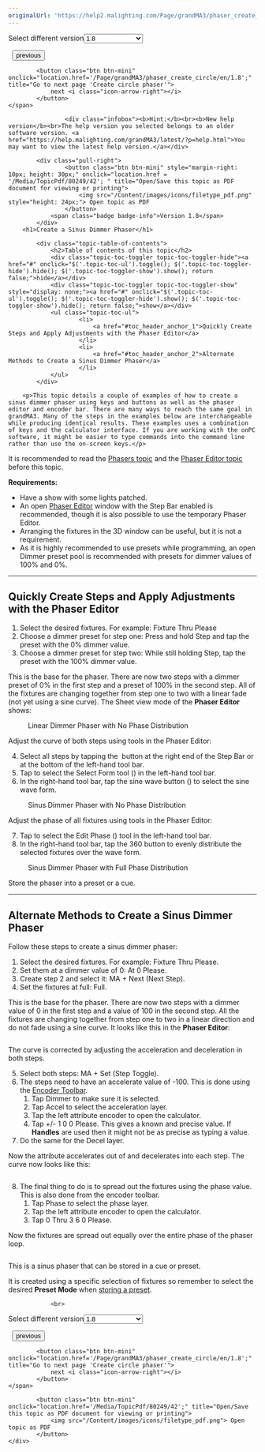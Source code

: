 ```yaml
---
originalUrl: 'https://help2.malighting.com/Page/grandMA3/phaser_create_dimmer/en/1.8'
---
```


<div class="topic-navigation">

<div class="pull-right">
	<span class="pull-left">


<div class="pull-left">
<form action="/Topic/SetCurrentVersionNumber" class="form-inline" id="frmTagSelector" method="post">	<span class="form-mini">
		<div class="input-prepend"><span class="add-on">Select different version</span><select autocomplete="off" id="versionNumberId" name="versionNumberId" onchange="$(this).closest('#frmTagSelector').submit();" style="width: 120px;"><option value="">- latest -</option>
<option value="10">1.0</option>
<option value="32">1.1</option>
<option value="35">1.2</option>
<option value="36">1.3</option>
<option value="37">1.4</option>
<option value="38">1.5</option>
<option value="39">1.6</option>
<option value="40">1.7</option>
<option selected="selected" value="42">1.8</option>
<option value="43">1.9</option>
<option value="44">2.0</option>
</select></div>
		<input data-val="true" data-val-number="The field Int32 must be a number." data-val-required="The Int32 field is required." id="ProductId" name="ProductId" type="hidden" value="16">
		<input id="CurrentGuid" name="CurrentGuid" type="hidden" value="24b7702a-9e2b-4a63-b60a-d829a4f20898">
	</span>
</form></div>&nbsp;	</span>
	<span class="pull-right" style="white-space: nowrap;">
			<button class="btn btn-mini" onclick="location.href='/Page/grandMA3/phaser_editor/en/1.8'; " title="Go to previous page 'Phaser editor'">
				<i class="icon-arrow-left"></i> previous
			</button>

			<button class="btn btn-mini" onclick="location.href='/Page/grandMA3/phaser_create_circle/en/1.8';" title="Go to next page 'Create circle phaser'">
				next <i class="icon-arrow-right"></i> 
			</button>
	</span>
</div>
<div class="clear-fix" style="margin-bottom: 10px"></div>
</div>

					<div class="infobox"><b>Hint:</b><br><b>New help version</b><br>The help version you selected belongs to an older software version. <a href="https://help.malighting.com/grandMA3/latest/?p=help.html">You may want to view the latest help version.</a></div>

			<div class="pull-right">
					<button class="btn btn-mini" style="margin-right: 10px; height: 30px;" onclick="location.href = '/Media/TopicPdf/80249/42'; " title="Open/Save this topic as PDF document for viewing or printing">
						<img src="/Content/images/icons/filetype_pdf.png" style="height: 24px;"> Open topic as PDF
					</button>
				<span class="badge badge-info">Version 1.8</span>
			</div>
		<h1>Create a Sinus Dimmer Phaser</h1>

			<div class="topic-table-of-contents">
				<h2>Table of contents of this topic</h2>
				<div class="topic-toc-toggler topic-toc-toggler-hide"><a href="#" onclick="$('.topic-toc-ul').toggle(); $('.topic-toc-toggler-hide').hide(); $('.topic-toc-toggler-show').show(); return false;">hide</a></div>
				<div class="topic-toc-toggler topic-toc-toggler-show" style="display: none;"><a href="#" onclick="$('.topic-toc-ul').toggle(); $('.topic-toc-toggler-hide').show(); $('.topic-toc-toggler-show').hide(); return false;">show</a></div>
				<ul class="topic-toc-ul">
						<li>
							<a href="#toc_header_anchor_1">Quickly Create Steps and Apply Adjustments with the Phaser Editor</a>
						</li>
						<li>
							<a href="#toc_header_anchor_2">Alternate Methods to Create a Sinus Dimmer Phaser</a>
						</li>
				</ul>
			</div>

		<p>This topic details a couple of examples of how to create a sinus dimmer phaser using keys and buttons as well as the phaser editor and encoder bar. There are many ways to reach the same goal in grandMA3. Many of the steps in the examples below are interchangeable while producing identical results. These examples uses a combination of keys and the calculator interface. If you are working with the onPC software, it might be easier to type commands into the command line rather than use the on-screen keys.</p>

<p>It is recommended to read the <a href="/Topic/b1a2f8ac-0809-4528-95de-16ba0b209092">Phasers topic</a> and the <a href="/Topic/df459f63-eb66-4174-8247-d9dc0714345e">Phaser Editor topic</a> before this topic.</p>

<p><strong>Requirements:</strong></p>

<ul>
	<li>Have a show with some lights patched.</li>
	<li>An open <a href="/Topic/df459f63-eb66-4174-8247-d9dc0714345e">Phaser Editor</a> window with the Step Bar enabled is recommended, though it is also possible to use the temporary Phaser Editor.</li>
	<li>Arranging the fixtures in the 3D window can be useful, but it is not a requirement.</li>
	<li>As it is highly recommended to use presets while programming, an open Dimmer preset pool is recommended with presets for dimmer values of 100% and 0%.</li>
</ul>

<hr>
<a name="toc_header_anchor_1" id="toc_header_anchor_1" class="topic-toc-item"></a><h2>Quickly Create Steps and Apply Adjustments with the Phaser Editor</h2>

<ol>
	<li>Select the desired fixtures. For example: <span class="hardkey">Fixture</span> <span class="hardkey">Thru</span> <span class="hardkey">Please</span></li>
	<li>Choose a dimmer preset for step one: Press and hold <span class="hardkey">Step</span> and tap the preset with the 0% dimmer value.</li>
	<li>Choose a dimmer preset for step two: While still holding <span class="hardkey">Step</span>, tap the preset with the 100% dimmer value.</li>
</ol>

<p>This is the base for the phaser. There are now two steps with a dimmer preset of 0% in the first step and a preset of 100% in the second step. All of the fixtures are changing together from step one to two with a linear fade (not yet using a sine curve). The Sheet view mode of the <strong>Phaser Editor</strong> shows:</p>

<figure class="caption"><img alt="" src="/Media/Image/img_phaser_sine-dim_01-linear_v1-7.png">
<figcaption>Linear Dimmer Phaser with No Phase Distribution</figcaption>
</figure>

<p>Adjust the curve of both steps using tools in the Phaser Editor:</p>

<ol start="4">
	<li>Select all steps by tapping the&nbsp;<img alt="" src="/Media/Image/icon_step-select-all_15_v1-7.png"> button at the right end of the Step Bar or at the bottom of the left-hand tool bar.</li>
	<li>Tap to select the Select Form tool (<img alt="" src="/Media/Image/icon_phaser_form-saw_15_v1-7.png">) in the left-hand tool bar.</li>
	<li>In the right-hand tool bar, tap the sine wave button (<img alt="" src="/Media/Image/icon_phaser_form-sin_15_v1-7.png">) to select the sine wave form.</li>
</ol>

<figure class="caption"><img alt="" src="/Media/Image/img_phaser_sine-dim_02-sine_v1-7.png">
<figcaption>Sinus Dimmer Phaser with No Phase Distribution</figcaption>
</figure>

<p>Adjust the phase of all fixtures using tools in the Phaser Editor:</p>

<ol start="7">
	<li>Tap to select the Edit Phase (<img alt="" src="/Media/Image/icon_phaser_angle_15_v1-7.png">) tool in the left-hand tool bar.</li>
	<li>In the right-hand tool bar, tap the <span class="softkey">360</span> button to evenly distribute the selected fixtures over the wave form.</li>
</ol>

<figure class="caption"><img alt="" src="/Media/Image/img_phaser_sine-dim_03-phased_v1-7.png">
<figcaption>Sinus Dimmer Phaser with Full Phase Distribution</figcaption>
</figure>

<p>Store the phaser into a preset or a cue.</p>

<hr>
<a name="toc_header_anchor_2" id="toc_header_anchor_2" class="topic-toc-item"></a><h2>Alternate Methods to Create a Sinus Dimmer Phaser</h2>

<p>Follow these steps to create a sinus dimmer phaser:</p>

<ol>
	<li>Select the desired fixtures. For example: <span class="hardkey">Fixture</span> <span class="hardkey">Thru</span> <span class="hardkey">Please</span>.</li>
	<li>Set them at a dimmer value of 0: <span class="hardkey">At</span> <span class="hardkey">0</span> <span class="hardkey">Please</span>.</li>
	<li>Create step 2 and select it: <span class="hardkey">MA</span> + <span class="hardkey">Next</span> (Next Step).</li>
	<li>Set the fixtures at full: <span class="hardkey">Full</span>.</li>
</ol>

<p>This is the base for the phaser. There are now two steps with a dimmer value of 0 in the first step and a value of 100 in the second step. All the fixtures are changing together from step one to two in a linear direction and do not fade using a sine curve. It looks like this in the <strong>Phaser Editor</strong>:</p>

<p><img alt="" src="/Media/Image/img_phaser_sine-dim_small_01-linear_v1-7.png"></p>

<p>The curve is corrected by adjusting the acceleration and deceleration in both steps.</p>

<ol start="5">
	<li>Select both steps: <span class="hardkey">MA</span> + <span class="hardkey">Set</span> (Step Toggle).</li>
	<li>The steps need to have an accelerate value of -100. This is done using the <a href="/Topic/fca96ff3-d1c4-4f2c-b63d-7c9204dbaebe">Encoder Toolbar</a>.
	<ol>
		<li>Tap <span class="softkey">Dimmer</span> to make sure it is selected.</li>
		<li>Tap <span class="softkey">Accel</span> to select the acceleration layer.</li>
		<li>Tap the left attribute encoder to open the calculator.</li>
		<li>Tap <span class="softkey">+/-</span> <span class="softkey">1</span> <span class="softkey">0</span> <span class="softkey">0</span> <span class="softkey">Please</span>. This gives a known and precise value. If <strong>Handles</strong> are used then it might not be as precise as typing a value.</li>
	</ol>
	</li>
	<li>Do the same for the <span class="softkey">Decel</span> layer.</li>
</ol>

<p>Now the attribute accelerates out of and decelerates into each step. The curve now looks like this:</p>

<p><img alt="" src="/Media/Image/img_phaser_sine-dim_small_02-sine_v1-7.png"></p>

<ol start="8">
	<li>The final thing to do is to spread out the fixtures using the phase value. This is also done from the encoder toolbar.
	<ol>
		<li>Tap <span class="softkey">Phase</span> to select the phase layer.</li>
		<li>Tap the left attribute encoder to open the calculator.</li>
		<li>Tap <span class="softkey">0</span> <span class="softkey">Thru</span> <span class="softkey">3</span> <span class="softkey">6</span> <span class="softkey">0</span> <span class="softkey">Please</span>.</li>
	</ol>
	</li>
</ol>

<p>Now the fixtures are spread out equally over the entire phase of the phaser loop.</p>

<p><img alt="" src="/Media/Image/img_phaser_sine-dim_small_03-phased_v1-7.png"></p>

<p>This is a sinus phaser that can be stored in a cue or preset.</p>

<p>It is created using a specific selection of fixtures so remember to select the desired <strong>Preset Mode</strong> when <a href="/Topic/e4399825-89c2-4524-bde7-4d8cabf185b6">storing a preset</a>.</p>


				<br>
<div class="topic-navigation">

<div class="pull-right">
	<span class="pull-left">


<div class="pull-left">
<form action="/Topic/SetCurrentVersionNumber" class="form-inline" id="frmTagSelector" method="post">	<span class="form-mini">
		<div class="input-prepend"><span class="add-on">Select different version</span><select autocomplete="off" id="versionNumberId" name="versionNumberId" onchange="$(this).closest('#frmTagSelector').submit();" style="width: 120px;"><option value="">- latest -</option>
<option value="10">1.0</option>
<option value="32">1.1</option>
<option value="35">1.2</option>
<option value="36">1.3</option>
<option value="37">1.4</option>
<option value="38">1.5</option>
<option value="39">1.6</option>
<option value="40">1.7</option>
<option selected="selected" value="42">1.8</option>
<option value="43">1.9</option>
<option value="44">2.0</option>
</select></div>
		<input data-val="true" data-val-number="The field Int32 must be a number." data-val-required="The Int32 field is required." id="ProductId" name="ProductId" type="hidden" value="16">
		<input id="CurrentGuid" name="CurrentGuid" type="hidden" value="24b7702a-9e2b-4a63-b60a-d829a4f20898">
	</span>
</form></div>&nbsp;	</span>
	<span class="pull-right" style="white-space: nowrap;">
			<button class="btn btn-mini" onclick="location.href='/Page/grandMA3/phaser_editor/en/1.8'; " title="Go to previous page 'Phaser editor'">
				<i class="icon-arrow-left"></i> previous
			</button>

			<button class="btn btn-mini" onclick="location.href='/Page/grandMA3/phaser_create_circle/en/1.8';" title="Go to next page 'Create circle phaser'">
				next <i class="icon-arrow-right"></i> 
			</button>
	</span>
</div>
	<div class="clear-fix"></div>
	<div class="pull-right">
	
			<button class="btn btn-mini" onclick="location.href='/Media/TopicPdf/80249/42';" title="Open/Save this topic as PDF document for viewing or printing">
				<img src="/Content/images/icons/filetype_pdf.png"> Open topic as PDF
			</button>
	</div>
<div class="clear-fix" style="margin-bottom: 10px"></div>
</div>

	
